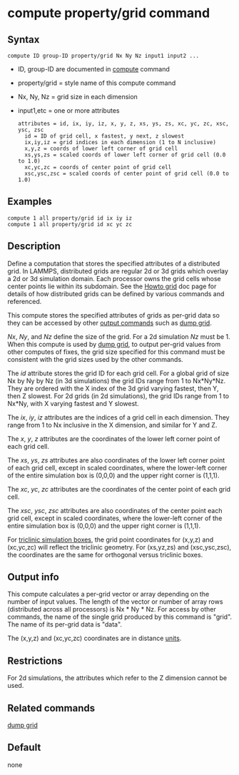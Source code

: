 # compute property/grid command

## Syntax

    compute ID group-ID property/grid Nx Ny Nz input1 input2 ...

-   ID, group-ID are documented in [compute](compute) command

-   property/grid = style name of this compute command

-   Nx, Ny, Nz = grid size in each dimension

-   input1,etc = one or more attributes

        attributes = id, ix, iy, iz, x, y, z, xs, ys, zs, xc, yc, zc, xsc, ysc, zsc
          id = ID of grid cell, x fastest, y next, z slowest
          ix,iy,iz = grid indices in each dimension (1 to N inclusive)
          x,y,z = coords of lower left corner of grid cell
          xs,ys,zs = scaled coords of lower left corner of grid cell (0.0 to 1.0)
          xc,yc,zc = coords of center point of grid cell
          xsc,ysc,zsc = scaled coords of center point of grid cell (0.0 to 1.0)

## Examples

``` LAMMPS
compute 1 all property/grid id ix iy iz
compute 1 all property/grid id xc yc zc
```

## Description

Define a computation that stores the specified attributes of a
distributed grid. In LAMMPS, distributed grids are regular 2d or 3d
grids which overlay a 2d or 3d simulation domain. Each processor owns
the grid cells whose center points lie within its subdomain. See the
[Howto grid](Howto_grid) doc page for details of how distributed grids
can be defined by various commands and referenced.

This compute stores the specified attributes of grids as per-grid data
so they can be accessed by other [output commands](Howto_output) such as
[dump grid](dump).

*Nx*, *Ny*, and *Nz* define the size of the grid. For a 2d simulation
*Nz* must be 1. When this compute is used by [dump grid](dump), to
output per-grid values from other computes of fixes, the grid size
specified for this command must be consistent with the grid sizes used
by the other commands.

The *id* attribute stores the grid ID for each grid cell. For a global
grid of size Nx by Ny by Nz (in 3d simulations) the grid IDs range from
1 to Nx\*Ny\*Nz. They are ordered with the X index of the 3d grid
varying fastest, then Y, then Z slowest. For 2d grids (in 2d
simulations), the grid IDs range from 1 to Nx\*Ny, with X varying
fastest and Y slowest.

The *ix*, *iy*, *iz* attributes are the indices of a grid cell in each
dimension. They range from 1 to Nx inclusive in the X dimension, and
similar for Y and Z.

The *x*, *y*, *z* attributes are the coordinates of the lower left
corner point of each grid cell.

The *xs*, *ys*, *zs* attributes are also coordinates of the lower left
corner point of each grid cell, except in scaled coordinates, where the
lower-left corner of the entire simulation box is (0,0,0) and the upper
right corner is (1,1,1).

The *xc*, *yc*, *zc* attributes are the coordinates of the center point
of each grid cell.

The *xsc*, *ysc*, *zsc* attributes are also coordinates of the center
point each grid cell, except in scaled coordinates, where the lower-left
corner of the entire simulation box is (0,0,0) and the upper right
corner is (1,1,1).

For [triclinic simulation boxes](Howto_triclinic), the grid point
coordinates for (x,y,z) and (xc,yc,zc) will reflect the triclinic
geometry. For (xs,yz,zs) and (xsc,ysc,zsc), the coordinates are the same
for orthogonal versus triclinic boxes.

## Output info

This compute calculates a per-grid vector or array depending on the
number of input values. The length of the vector or number of array rows
(distributed across all processors) is Nx \* Ny \* Nz. For access by
other commands, the name of the single grid produced by this command is
\"grid\". The name of its per-grid data is \"data\".

The (x,y,z) and (xc,yc,zc) coordinates are in distance [units](units).

## Restrictions

For 2d simulations, the attributes which refer to the Z dimension cannot
be used.

## Related commands

[dump grid](dump)

## Default

none
